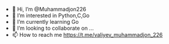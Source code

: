 - 👋 Hi, I’m @Muhammadjon226
- 👀 I’m interested in Python,C,Go
- 🌱 I’m currently learning Go
- 💞️ I’m looking to collaborate on ...
- 📫 How to reach me https://t.me/valiyev_muhammadjon_226

<!---
Muhammadjon226/Muhammadjon226 is a ✨ special ✨ repository because its `README.md` (this file) appears on your GitHub profile.
You can click the Preview link to take a look at your changes.
--->
